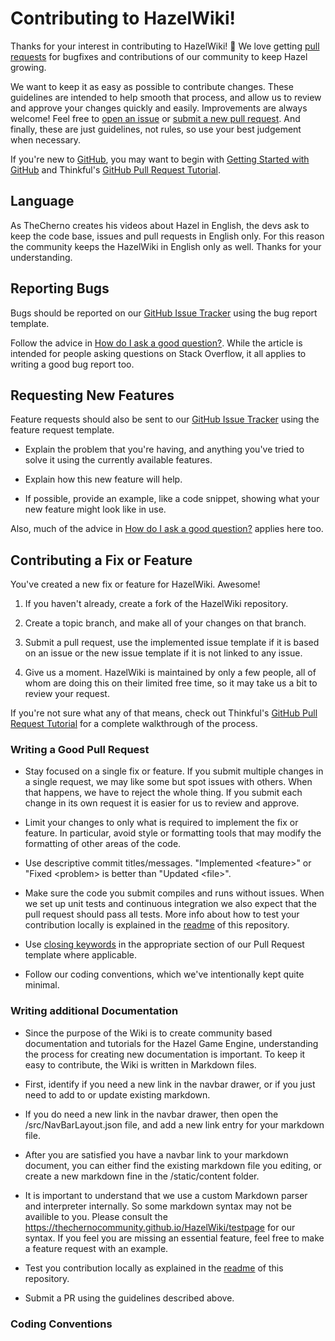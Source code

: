 Contributing to HazelWiki!
======================

Thanks for your interest in contributing to HazelWiki! :tada: We love getting [pull requests](https://www.quora.com/GitHub-What-is-a-pull-request) for bugfixes and contributions of our community to keep Hazel growing.

We want to keep it as easy as possible to contribute changes. These guidelines are intended to help smooth that process, and allow us to review and approve your changes quickly and easily. Improvements are always welcome! Feel free to [open an issue][issue-tracker] or [submit a new pull request][submit-pr]. And finally, these are just guidelines, not rules, so use your best judgement when necessary.

If you're new to [GitHub][github], you may want to begin with [Getting Started with GitHub](https://help.github.com/en/categories/getting-started-with-github) and Thinkful's [GitHub Pull Request Tutorial](https://www.thinkful.com/learn/github-pull-request-tutorial/).

## Language

As TheCherno creates his videos about Hazel in English, the devs ask to keep the code base, issues and pull requests in English only. For this reason the community keeps the HazelWiki in English only as well.
Thanks for your understanding.

## Reporting Bugs

Bugs should be reported on our [GitHub Issue Tracker][issue-tracker] using the bug report template.

Follow the advice in [How do I ask a good question?][how-to-ask]. While the article is intended for people asking questions on Stack Overflow, it all applies to writing a good bug report too.

## Requesting New Features

Feature requests should also be sent to our [GitHub Issue Tracker][issue-tracker] using the feature request template.

- Explain the problem that you're having, and anything you've tried to solve it using the currently available features.

- Explain how this new feature will help.

- If possible, provide an example, like a code snippet, showing what your new feature might look like in use.

Also, much of the advice in [How do I ask a good question?][how-to-ask] applies here too.

## Contributing a Fix or Feature

You've created a new fix or feature for HazelWiki. Awesome!

1. If you haven't already, create a fork of the HazelWiki repository.

2. Create a topic branch, and make all of your changes on that branch.

3. Submit a pull request, use the implemented issue template if it is based on an issue or the new issue template if it is not linked to any issue.

4. Give us a moment. HazelWiki is maintained by only a few people, all of whom are doing this on their limited free time, so it may take us a bit to review your request.

If you're not sure what any of that means, check out Thinkful's [GitHub Pull Request Tutorial][thinkful-pr-tutorial] for a complete walkthrough of the process.

### Writing a Good Pull Request

- Stay focused on a single fix or feature. If you submit multiple changes in a single request, we may like some but spot issues with others. When that happens, we have to reject the whole thing. If you submit each change in its own request it is easier for us to review and approve.

- Limit your changes to only what is required to implement the fix or feature. In particular, avoid style or formatting tools that may modify the formatting of other areas of the code.

- Use descriptive commit titles/messages. "Implemented \<feature\>" or "Fixed \<problem\> is better than "Updated \<file\>".

- Make sure the code you submit compiles and runs without issues. When we set up unit tests and continuous integration we also expect that the pull request should pass all tests. More info about how to test your contribution locally is explained in the [readme](https://github.com/TheChernoCommunity/HazelWiki/blob/master/README.md) of this repository.

- Use [closing keywords][github-help-closing-keywords] in the appropriate section of our Pull Request template where applicable.

- Follow our coding conventions, which we've intentionally kept quite minimal.

### Writing additional Documentation

- Since the purpose of the Wiki is to create community based documentation and tutorials for the Hazel Game Engine, understanding the process for creating new documentation is important. To keep it easy to contribute, the Wiki is written in Markdown files.

- First, identify if you need a new link in the navbar drawer, or if you just need to add to or update existing markdown.

- If you do need a new link in the navbar drawer, then open the /src/NavBarLayout.json file, and add a new link entry for your markdown file.

- After you are satisfied you have a navbar link to your markdown document, you can either find the existing markdown file you editing, or create a new markdown fine in the /static/content folder.

- It is important to understand that we use a custom Markdown parser and interpreter internally. So some markdown syntax may not be availible to you. Please consult the https://thechernocommunity.github.io/HazelWiki/testpage for our syntax. If you feel you are missing an essential feature, feel free to make a feature request with an example.

- Test you contribution locally as explained in the [readme](https://github.com/TheChernoCommunity/HazelWiki/blob/master/README.md) of this repository.

- Submit a PR using the guidelines described above.

### Coding Conventions

[github]: https://github.com
[how-to-ask]: https://stackoverflow.com/help/how-to-ask
[issue-tracker]: https://github.com/TheChernoCommunity/HazelWiki/issues
[submit-pr]: https://github.com/TheChernoCommunity/HazelWiki/pulls
[thinkful-pr-tutorial]: https://www.thinkful.com/learn/github-pull-request-tutorial/
[github-help-closing-keywords]: https://help.github.com/en/articles/closing-issues-using-keywords
